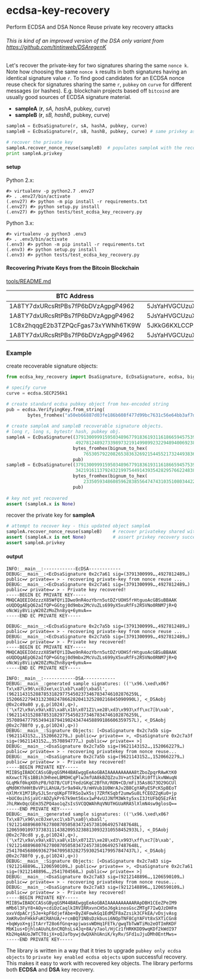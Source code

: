 # ecdsa-key-recovery
Perform ECDSA and DSA Nonce Reuse private key recovery attacks

###### This is kind of an improved version of the DSA only variant from https://github.com/tintinweb/DSAregenK


Let's recover the private-key for two signatures sharing the same `nonce k`. Note how choosing the same `nonce k` results in both signatures having an identical signature value `r`. To find good candidates for an ECDSA nonce reuse check for signatures sharing the same `r`, `pubkey` on `curve` for different messages (or hashes). E.g. blockchain projects based off `bitcoind` are usually good sources of ECDSA signature material.

* **sampleA** (**r**, *sA, hashA*, pubkey, curve)
* **sampleB** (**r**, *sB, hashB*, pubkey, curve)

```python
sampleA = EcDsaSignature(r, sA, hashA, pubkey, curve)
sampleB = EcDsaSignature(r, sB, hashB, pubkey, curve) # same privkey as sampleA, identical r due to nonce reuse k.

# recover the private key
sampleA.recover_nonce_reuse(sampleB)  # populates sampleA with the recovered private key ready for use
print sampleA.privkey 
```

#### setup

Python 2.x:

```
#> virtualenv -p python2.7 .env27
#> . .env27/bin/activate
(.env27) #> python -m pip install -r requirements.txt
(.env27) #> python setup.py install
(.env27) #> python tests/test_ecdsa_key_recovery.py
```

Python 3.x:

```
#> virtualenv -p python3 .env3
#> . .env3/bin/activate
(.env3) #> python -m pip install -r requirements.txt
(.env3) #> python setup.py install
(.env3) #> python tests/test_ecdsa_key_recovery.py
```

#### Recovering Private Keys from the Bitcoin Blockchain

[tools/README.md](tools/README.md)



| BTC Address  | Base58 Privkey |   r| 
| ------------- | ------------- | -------------|
| 1A8TY7dxURcsRtPBs7fP6bDVzAgpgP4962 |5JsYaHVGCUzuXaQ5VkaA21VFPJFuArRWfSB77sqzWkWuTMMjXsT | 113563387324078878147267949860139475116142082788494055785668341901521289846519 |  
| 1A8TY7dxURcsRtPBs7fP6bDVzAgpgP4962 | 5JsYaHVGCUzuXaQ5VkaA21VFPJFuArRWfSB77sqzWkWuTMMjXsT | 18380471981355278106073484610981598768079378179376623360720556873242139981984|
|1C8x2hqqgE2b3TZPQcFgas73xYWNh6TK9W|5JKkG6KXLCCPXN9m29ype6My7eR4AnCLaHKYrLvn6d3nd8BLjjw| 19682383735358733565748628081379024202682929012377912380310432818686294127462|
|1A8TY7dxURcsRtPBs7fP6bDVzAgpgP4962|5JsYaHVGCUzuXaQ5VkaA21VFPJFuArRWfSB77sqzWkWuTMMjXsT|6828441658514710620715231245132541628903431519484374098968817647395811175535|

### Example

create recoverable signature objects:
```python
from ecdsa_key_recovery import DsaSignature, EcDsaSignature, ecdsa, bignum_to_hex, bytes_fromhex

# specify curve
curve = ecdsa.SECP256k1

# create standard ecdsa pubkey object from hex-encoded string
pub = ecdsa.VerifyingKey.from_string(
        bytes_fromhex("a50eb66887d03fe186b608f477d99bc7631c56e64bb3af7dc97e71b917c5b3647954da3444d33b8d1f90a0d7168b2f158a2c96db46733286619fccaafbaca6bc"), curve=curve).pubkey
            
# create sampleA and sampleB recoverable signature objects.
# long r, long s, bytestr hash, pubkey obj.
sampleA = EcDsaSignature((3791300999159503489677918361931161866594575396347524089635269728181147153565,   #r
                          49278124892733989732191499899232294894006923837369646645433456321810805698952), #s
                         bytes_fromhex(bignum_to_hex(
                             765305792208265383632692154455217324493836948492122104105982244897804317926)),
                         pub)
sampleB = EcDsaSignature((3791300999159503489677918361931161866594575396347524089635269728181147153565,   #r
                          34219161137924321997544914393542829576622483871868414202725846673961120333282), #s'
                         bytes_fromhex(bignum_to_hex(
                             23350593486085962838556474743103510803442242293209938584974526279226240784097)),
                         pub)
                         
# key not yet recovered
assert (sampleA.x is None)     
```

recover the private key for **sampleA**
```python
# attempt to recover key - this updated object sampleA
sampleA.recover_nonce_reuse(sampleB)    # recover privatekey shared with sampleB
assert (sampleA.x is not None)          # assert privkey recovery succeeded. This gives us a ready to use ECDSA privkey object
assert sampleA.privkey
```

#### output
```
INFO:__main__:------------EcDSA------------
DEBUG:__main__:<EcDsaSignature 0x2c7a61 sig=(3791300999…,4927812489…) public=✔ private=⨯ > - recovering private-key from nonce reuse ...
DEBUG:__main__:<EcDsaSignature 0x2c7a61 sig=(3791300999…,4927812489…) public=✔ private=✔ > - Private key recovered!
-----BEGIN EC PRIVATE KEY-----
MHQCAQEEIOdzzzX85WfQYiIDwo9nR4ozYbrn5utDZrUOHSfrHtguoAcGBSuBBAAK
oUQDQgAEpQ62aIfQP+GGtgj0d9mbx2McVuZLs699yX5xuRfFs2R5VNo0RNM7jR+Q
oNcWiy8ViiyW20ZzMoZhn8yq+6ymvA==
-----END EC PRIVATE KEY-----

DEBUG:__main__:<EcDsaSignature 0x2c7a5b sig=(3791300999…,4927812489…) public=✔ private=⨯ > - recovering private-key from nonce reuse ...
DEBUG:__main__:<EcDsaSignature 0x2c7a5b sig=(3791300999…,4927812489…) public=✔ private=✔ > - Private key recovered!
-----BEGIN EC PRIVATE KEY-----
MHQCAQEEIOdzzzX85WfQYiIDwo9nR4ozYbrn5utDZrUOHSfrHtguoAcGBSuBBAAK
oUQDQgAEpQ62aIfQP+GGtgj0d9mbx2McVuZLs699yX5xuRfFs2R5VNo0RNM7jR+Q
oNcWiy8ViiyW20ZzMoZhn8yq+6ymvA==
-----END EC PRIVATE KEY-----

INFO:__main__:------------DSA------------
DEBUG:__main__:generated sample signatures: (('\x96.\xed\x06?Tx\x87\x96\xc0Jxe\xc1\xb7\xa0}\xbaSl', (962114315288785318297754502373467834746102876259L, 152066227943132308247866282041325280216845090990L), <_DSAobj @0x2c49a80 y,g,p(1024),q>), ('\xf2\x9a\x9a\x81\xa8\x1b\x071Z1\xe28\xd3\x993\xff\xc7[b\xab', (962114315288785318297754502373467834746102876259L, 357089477795349418794190243474458899186606359757L), <_DSAobj @0x2c788f0 y,g,p(1024),q>))
DEBUG:__main__:Signature Objects: [<DsaSignature 0x2c7a5b sig=(9621143152…,1520662279…) public=✔ private=⨯ >, <DsaSignature 0x2c7a3f sig=(9621143152…,3570894777…) public=✔ private=⨯ >]
DEBUG:__main__:<DsaSignature 0x2c7a5b sig=(9621143152…,1520662279…) public=✔ private=⨯ > - recovering privatekey from nonce reuse...
DEBUG:__main__:<DsaSignature 0x2c7a5b sig=(9621143152…,1520662279…) public=✔ private=✔ > - Private key recovered!
-----BEGIN PRIVATE KEY-----
MIIBSgIBADCCASsGByqGSM44BAEwggEeAoGBAIAAAAAAAAAA8tZboZpqrRAwKtK0
mXxwct7Es1BBih3HheeLBMOHCqPlwJmfUA8kBZQZzu3V+at5IWlRi0fTikvNWuqN
GLqMkf0kqXOhzP8/hD7B/CUF1YedzGKqC2BfhX/RON+CD/mFi35As8G73O29GCUl
qMd0KYhHHtBvVPiLAhUA/5r9a94k/9/mHVub1U0WrAJv2B8CgYARyESPcKSpBEoT
nXlMrX1M71RySJL5nrqUKpFTFRSoIwX5sj7ZRfKSqbf2umwSu8LfCEOZ2qKu0+jp
+bUC0oihSjaVCrADZykPr67k9mt56xx1wP4vUJJNfM3Wkty5xsI3JtUFbQ5EzFAt
JhLRWxOqcGEm35ZPQ4ao1qZsIsSVCQQWAhRqVNUTHGUaRRA5lXlmN4sw9glosQ==
-----END PRIVATE KEY-----
DEBUG:__main__:generated sample signatures: (('\x96.\xed\x06?Tx\x87\x96\xc0Jxe\xc1\xb7\xa0}\xbaSl', (921214889680762780870505834724573810649257487648L, 1206590109737383111438209532388130932310558452933L), <_DSAobj @0x2c78cd8 y,g,p(1024),q>), ('\xf2\x9a\x9a\x81\xa8\x1b\x071Z1\xe28\xd3\x993\xff\xc7[b\xab', (921214889680762780870505834724573810649257487648L, 254170456806936279470958328275930254179957847437L), <_DSAobj @0x2c788f0 y,g,p(1024),q>))
DEBUG:__main__:Signature Objects: [<DsaSignature 0x2c7a83 sig=(9212148896…,1206590109…) public=✔ private=⨯ >, <DsaSignature 0x2c7a61 sig=(9212148896…,2541704568…) public=✔ private=⨯ >]
DEBUG:__main__:<DsaSignature 0x2c7a83 sig=(9212148896…,1206590109…) public=✔ private=⨯ > - recovering privatekey from nonce reuse...
DEBUG:__main__:<DsaSignature 0x2c7a83 sig=(9212148896…,1206590109…) public=✔ private=✔ > - Private key recovered!
-----BEGIN PRIVATE KEY-----
MIIBSwIBADCCASsGByqGSM44BAEwggEeAoGBAIAAAAAAAAAARApDBH1CEeZPeIM9
mMb6l3FyY8+AOy+cdiDzCaqlkIRVIRRxvnCH5oJ6gkinosGscZMTgF7IwQJzDHFm
oxvVdpACrj5Je+kpF6djefAbe+ByZ4FowkGq1EdMZF8aZzsik3CFkEA/vDsjvAsg
XmKRvOnFHkkFuKCRAhUA/+rcmBQ71NBsDzkbusi6NQpTNF8CgYAFVt8xSXTiCGn8
+bqWyoX+gjItArrT28o6fGnq+apjwasvWDHq1FETk/gwqTbTwWTiMo2eOTImRKDF
MbK1us+DjhloAUuhL6nCRQhsLs4Jq+8A/y7aol/HjCz1fHRKKDD9wqKDf2kWdI97
Kb2Hq4AUoJWTCT0ijX+oQJafbywjdwQXAhUAniK/kyRv/SFd1uJjuDMh0EntMws=
-----END PRIVATE KEY-----

```

The library is written in a way that it tries to upgrade `pubkey only ecdsa objects` to `private key enabled ecdsa objects` upon successful recovery. This makes it easy to work with recovered key objects. The library performs both **ECDSA** and **DSA** key recovery.
